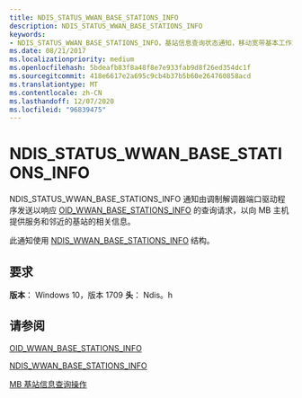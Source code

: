 ```yaml
---
title: NDIS_STATUS_WWAN_BASE_STATIONS_INFO
description: NDIS_STATUS_WWAN_BASE_STATIONS_INFO
keywords:
- NDIS_STATUS_WWAN_BASE_STATIONS_INFO，基站信息查询状态通知，移动宽带基本工作站信息查询状态通知，MB 基站信息查询状态通知
ms.date: 08/21/2017
ms.localizationpriority: medium
ms.openlocfilehash: 5bdeafb83f8a48f8e7e933fab9d8f26ed354dc1f
ms.sourcegitcommit: 418e6617e2a695c9cb4b37b5b60e264760858acd
ms.translationtype: MT
ms.contentlocale: zh-CN
ms.lasthandoff: 12/07/2020
ms.locfileid: "96839475"
---
```

# <a name="ndis_status_wwan_base_stations_info"></a>NDIS_STATUS_WWAN_BASE_STATIONS_INFO

NDIS_STATUS_WWAN_BASE_STATIONS_INFO 通知由调制解调器端口驱动程序发送以响应 [OID_WWAN_BASE_STATIONS_INFO](oid-wwan-base-stations-info.md) 的查询请求，以向 MB 主机提供服务和邻近的基站的相关信息。

此通知使用 [NDIS_WWAN_BASE_STATIONS_INFO](/windows-hardware/drivers/ddi/ndiswwan/ns-ndiswwan-_ndis_wwan_base_stations_info) 结构。

## <a name="requirements"></a>要求

**版本**： Windows 10，版本 1709 **头**： Ndis。h

## <a name="see-also"></a>请参阅

[OID_WWAN_BASE_STATIONS_INFO](oid-wwan-base-stations-info.md)

[NDIS_WWAN_BASE_STATIONS_INFO](/windows-hardware/drivers/ddi/ndiswwan/ns-ndiswwan-_ndis_wwan_base_stations_info)

[MB 基站信息查询操作](mb-base-stations-information-query-support.md)
